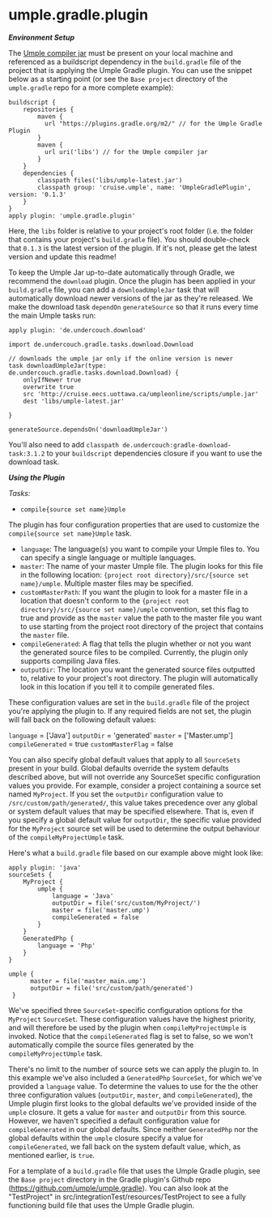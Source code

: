 # umple.gradle.plugin

***Environment Setup***

The [Umple compiler jar](https://github.com/umple/Umple/releases/latest/) must be present on your local machine and referenced as a buildscript dependency in the `build.gradle` file of the project that is applying the Umple Gradle plugin. You can use the snippet below as a starting point (or see the `Base project` directory of the `umple.gradle` repo for a more complete example):

```
buildscript {
    repositories {
        maven {
      	  url "https://plugins.gradle.org/m2/" // for the Umple Gradle Plugin
    	}
        maven {
          url uri('libs') // for the Umple compiler jar
        }
    }
    dependencies {
		classpath files('libs/umple-latest.jar')
		classpath group: 'cruise.umple', name: 'UmpleGradlePlugin',  version: '0.1.3'
    }
}
apply plugin: 'umple.gradle.plugin'
```

Here, the `libs` folder is relative to your project's root folder (i.e. the folder that contains your project's `build.gradle` file). You should double-check that `0.1.3` is the latest version of the plugin. If it's not, please get the latest version and update this readme!

To keep the Umple Jar up-to-date automatically through Gradle, we recommend the `download` plugin. Once the plugin has been applied in your `build.gradle` file, you can add a `downloadUmpleJar` task that will automatically download newer versions of the jar as they're released. We make the download task `dependOn` `generateSource` so that it runs every time the main Umple tasks run:
```
apply plugin: 'de.undercouch.download'

import de.undercouch.gradle.tasks.download.Download

// downloads the umple jar only if the online version is newer
task downloadUmpleJar(type: de.undercouch.gradle.tasks.download.Download) {
    onlyIfNewer true
    overwrite true
    src 'http://cruise.eecs.uottawa.ca/umpleonline/scripts/umple.jar'
    dest 'libs/umple-latest.jar'

}

generateSource.dependsOn('downloadUmpleJar')
```
You'll also need to add `classpath de.undercouch:gradle-download-task:3.1.2` to your `buildscript` dependencies closure if you want to use the download task.



***Using the Plugin***

*Tasks:*
  - `compile{source set name}Umple`

The plugin has four configuration properties that are used to customize the `compile{source set name}Umple` task.
  - `language`: The language(s) you want to compile your Umple files to. You can specify a single language or multiple languages.
  - `master`: The name of your master Umple file. The plugin looks for this file in the following location: `{project root directory}/src/{source set name}/umple`. Multiple master files may be specified.
  - `customMasterPath`: If you want the plugin to look for a master file in a location that doesn't conform to the `{project root directory}/src/{source set name}/umple` convention, set this flag to true and provide as the `master` value the path to the master file you want to use starting from the project root directory of the project that contains the `master` file.
  - `compileGenerated`: A flag that tells the plugin whether or not you want the generated source files to be compiled. Currently, the plugin only supports compiling Java files.
  - `outputDir`: The location you want the generated source files outputted to, relative to your project's root directory. The plugin will automatically look in this 
  location if you tell it to compile generated files.
    
These configuration values are set in the `build.gradle` file of the project you're applying the plugin to. If any required fields are not set, the plugin will fall back on the following default values:

`language` = ['Java']
`outputDir` = 'generated'
`master` = ['Master.ump']
`compileGenerated` = true
`customMasterFlag` = false

You can also specify global default values that apply to all `SourceSets` present in your build. Global defaults override the system defaults described above, but will not 
override any SourceSet specific configuration values you provide. For example, consider a project containing a source set named `MyProject`. If you set the `outputDir` configuration value to `/src/custom/path/generated/`, this value takes precedence over any global or system default values that may be specified elsewhere. That is, even if you specify a global default value for `outputDir`, the specific value provided for the `MyProject` source set will be used to determine the output behaviour of the `compileMyProjectUmple` task. 

Here's what a `build.gradle` file based on our example above might look like:
  

```
apply plugin: 'java'
sourceSets {
    MyProject { 
        umple {
            language = 'Java'
            outputDir = file('src/custom/MyProject/')
            master = file('master.ump')
            compileGenerated = false
        }
    }
    GeneratedPhp {
        language = 'Php'
    }
}

umple {
      master = file('master_main.ump')
      outputDir = file('src/custom/path/generated')
 }   
```

We've specified three `SourceSet`-specific configuration options for the `MyProject` `SourceSet`. These configuration values have the highest priority, and will therefore be used by the plugin when `compileMyProjectUmple` is invoked. Notice that the `compileGenerated` flag is set to false, so we won't automatically compile the source files generated by the `compileMyProjectUmple` task. 

There's no limit to the number of source sets we can apply the plugin to. In this example we've also included a `GeneratedPhp` `SourceSet`, for which we've provided a `language` value. To determine the values to use for the the other three configuration values (`outputDir`, `master`, and `compileGenerated`), the Umple plugin first looks to the global defaults we've provided inside of the `umple` closure. It gets a value for `master` and `outputDir` from this source. However, we haven't specified a default configuration value for `compileGenerated` in our global defaults. Since neither `GeneratedPhp` nor the global defaults within the `umple` closure specify a value for `compileGenerated`, we fall back on the system default value, which, as mentioned earlier, is `true`.

For a template of a `build.gradle` file that uses the Umple Gradle plugin, see the `Base project` directory in the Gradle plugin's Github repo (https://github.com/umple/umple.gradle). You can also look at the "TestProject" in src/integrationTest/resources/TestProject to see a fully functioning build file that uses the Umple Gradle plugin.
